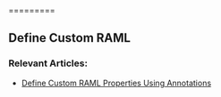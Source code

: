 =========

## Define Custom RAML

### Relevant Articles:

- [Define Custom RAML Properties Using Annotations](https://www.baeldung.com/raml-custom-properties-with-annotations)
